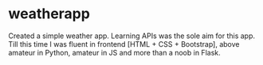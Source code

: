 # weatherapp
Created a simple weather app. Learning APIs was the sole aim for this app. Till this time I was fluent in frontend [HTML + CSS + Bootstrap], above amateur in Python, amateur in JS and more than a noob in Flask.
